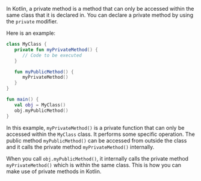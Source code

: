 In Kotlin, a private method is a method that can only be accessed within the same class that it is declared in. You can declare a private method by using the `private` modifier.

Here is an example:

```kotlin
class MyClass {
   private fun myPrivateMethod() {
      // Code to be executed
   }

   fun myPublicMethod() {
      myPrivateMethod()
   }
}

fun main() {
   val obj = MyClass()
   obj.myPublicMethod()
}
```

In this example, `myPrivateMethod()` is a private function that can only be accessed within the `MyClass` class. It performs some specific operation. The public method `myPublicMethod()` can be accessed from outside the class and it calls the private method `myPrivateMethod()` internally.

When you call `obj.myPublicMethod()`, it internally calls the private method `myPrivateMethod()` which is within the same class. This is how you can make use of private methods in Kotlin.